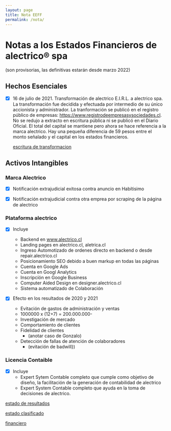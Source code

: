 ```yaml
---
layout: page
title: Nota EEFF
permalink: /nota/
---
```

# Notas a los Estados Financieros de alectrico® spa
  (son provisorias, las definitivas estarán desde marzo 2022)


## Hechos Esenciales
 - [x] 16 de julio de 2021. Transformación de alectrico E.I.R.L. a alectrico spa. 
   La transformación fue decidida y efectuada por intermedio de su único accionista y administrador.
   La tranformación se publicó en el registro público de empresas: https://www.registrodeempresasysociedades.cl.
   No se redujo a extracto en escritura pública ni se publicó en el Diario Oficial.
   El total del capital se mantiene pero ahora se hace referencia a la marca alectrico. 
   Hay una pequeña diferencia de 59 pesos entre el monto señalado y el capital en los estados financieros.
  
   [escritura de transformacion](./escrito.pdf)
  
##  Activos Intangibles

### Marca Alectrico
  - [x] Notificación extrajudicial exitosa contra anuncio en Habítisimo
  - [x] Notificación extrajudicial contra otra emprea por scraping de la página de alectrico


### Plataforma alectrico
  - [x] Incluye

    - Backend en www.alectrico.cl
    - Landing pages en alectrico.cl, aletrica.cl
    - Ingreso Automotizado de ordenes directo en backend o desde repair.alectrico.cl
    - Posicionamiento SEO debido a buen markup en todas las páginas
    - Cuenta en Google Ads
    - Cuenta en Googl Analytics
    - Inscripcíón en Google Business
    - Computer Aided Design en designer.alectrico.cl
    - Sistema automatizado de Colaboración

  - [x] Efecto en los resultados de 2020 y 2021

    - Evitación de gastos de administración y ventas
    - 1000000 x (12+7) = 200.000.000-
    - Investigación de mercado
    - Comportamiento de clientes
    - Fidelidad de clientes
       - (anotar caso de Gonzalo)
    - Detección de fallas de atención de colaboradores
       - (evitación de badwill})
 
 
### Licencia Contaible

   - [x] Incluye
     - Expert Sytem Contable completo que cumple como objetivo de diseño, la facilitación de la generación de contabilidad de alectrico 
     - Expert System Contable completo que ayuda en la toma de decisiones de alectrico.


[estado de resultados](/alectrico-2021/tributario.html)

[estado clasificado](/alectrico-2021/final.html)

[financiero](/alectrico-2021/financiero.html)















